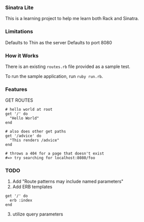 ### Sinatra Lite

This is a learning project to help me learn both Rack and Sinatra.

### Limitations

Defaults to Thin as the server
Defaults to port 8080

### How it Works

There is an existing `routes.rb` file provided as a sample test.

To run the sample application, run `ruby run.rb`.

### Features

GET ROUTES

```
# hello world at root
get '/' do
  "Hello World"
end

# also does other get paths
get '/advice' do
  "This renders /advice"
end

# throws a 404 for a page that doesn't exist
#=> try searching for localhost:8080/foo
```

### TODO

1. Add "Route patterns may include named parameters"
2. Add ERB templates
```
get '/' do
  erb :index
end
```

3. utilize query parameters